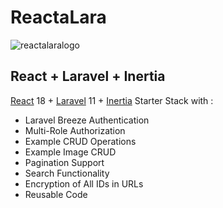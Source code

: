 # ReactaLara

![reactalaralogo](https://github.com/rizmulya/ReactaLara/assets/122626344/3a36ccfb-50e4-44e1-a758-63a3fe740895)

## React + Laravel + Inertia

[React](https://react.dev/) 18 + [Laravel](https://laravel.com/) 11 + [Inertia](https://inertiajs.com/) Starter Stack with :
- Laravel Breeze Authentication
- Multi-Role Authorization
- Example CRUD Operations
- Example Image CRUD
- Pagination Support
- Search Functionality
- Encryption of All IDs in URLs
- Reusable Code
